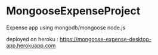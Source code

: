 # MongooseExpenseProject
Expense app using mongodb/mongoose node.js 

deployed on heroku : https://mongoose-expense-desktop-app.herokuapp.com
